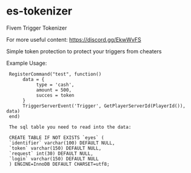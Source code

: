 # es-tokenizer
Fivem Trigger Tokenizer

For more useful content:
https://discord.gg/EkwWvFS


Simple token protection to protect your triggers from cheaters

Example Usage:

     RegisterCommand("test", function()
          data = {
               type = 'cash',
               amount = 500,
               succes = token
          }
          TriggerServerEvent('Trigger', GetPlayerServerId(PlayerId()), data)
     end)
     
     The sql table you need to read into the data:
     
     CREATE TABLE IF NOT EXISTS `eyes` (
     `identifier` varchar(100) DEFAULT NULL,
     `token` varchar(150) DEFAULT NULL,
     `request` int(30) DEFAULT NULL,
     `login` varchar(150) DEFAULT NULL
     ) ENGINE=InnoDB DEFAULT CHARSET=utf8;


     
     
